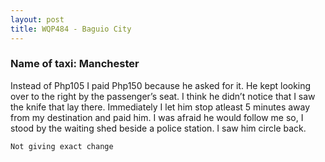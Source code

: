 ```yaml
---
layout: post
title: WQP484 - Baguio City
---
```


### Name of taxi: Manchester

Instead of Php105 I paid Php150 because he asked for it. He kept looking over to the right by the passenger’s seat. I think he didn’t notice that I saw the knife that lay there. Immediately I let him stop atleast 5 minutes away from my destination and paid him. I was afraid he would follow me so, I stood by the waiting shed beside a police station. I saw him circle back. 

```Not giving exact change```
